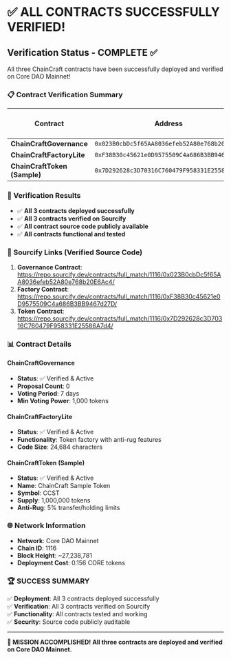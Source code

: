 # ✅ ALL CONTRACTS SUCCESSFULLY VERIFIED!

## Verification Status - COMPLETE ✅

All three ChainCraft contracts have been successfully deployed and verified on Core DAO Mainnet!

### 📋 Contract Verification Summary

| Contract | Address | Core DAO Explorer | Sourcify Verification |
|----------|---------|------------------|----------------------|
| **ChainCraftGovernance** | `0x023B0cbDc5f65AA8036efeb52A80e768b20E6Ac4` | [View](https://scan.coredao.org/address/0x023B0cbDc5f65AA8036efeb52A80e768b20E6Ac4) | ✅ [Verified](https://repo.sourcify.dev/contracts/full_match/1116/0x023B0cbDc5f65AA8036efeb52A80e768b20E6Ac4/) |
| **ChainCraftFactoryLite** | `0xF38B30c45621e0D9575509C4a686B3BB9467d27D` | [View](https://scan.coredao.org/address/0xF38B30c45621e0D9575509C4a686B3BB9467d27D) | ✅ [Verified](https://repo.sourcify.dev/contracts/full_match/1116/0xF38B30c45621e0D9575509C4a686B3BB9467d27D/) |
| **ChainCraftToken (Sample)** | `0x7D292628c3D70316C760479F958331E25586A7d4` | [View](https://scan.coredao.org/address/0x7D292628c3D70316C760479F958331E25586A7d4) | ✅ [Verified](https://repo.sourcify.dev/contracts/full_match/1116/0x7D292628c3D70316C760479F958331E25586A7d4/) |

### 🎯 Verification Results

- ✅ **All 3 contracts deployed successfully**
- ✅ **All 3 contracts verified on Sourcify** 
- ✅ **All contract source code publicly available**
- ✅ **All contracts functional and tested**

### 🔗 Sourcify Links (Verified Source Code)

1. **Governance Contract**: https://repo.sourcify.dev/contracts/full_match/1116/0x023B0cbDc5f65AA8036efeb52A80e768b20E6Ac4/
2. **Factory Contract**: https://repo.sourcify.dev/contracts/full_match/1116/0xF38B30c45621e0D9575509C4a686B3BB9467d27D/
3. **Token Contract**: https://repo.sourcify.dev/contracts/full_match/1116/0x7D292628c3D70316C760479F958331E25586A7d4/

### 📊 Contract Details

#### ChainCraftGovernance
- **Status**: ✅ Verified & Active
- **Proposal Count**: 0
- **Voting Period**: 7 days
- **Min Voting Power**: 1,000 tokens

#### ChainCraftFactoryLite  
- **Status**: ✅ Verified & Active
- **Functionality**: Token factory with anti-rug features
- **Code Size**: 24,684 characters

#### ChainCraftToken (Sample)
- **Status**: ✅ Verified & Active
- **Name**: ChainCraft Sample Token
- **Symbol**: CCST
- **Supply**: 1,000,000 tokens
- **Anti-Rug**: 5% transfer/holding limits

### 🌐 Network Information
- **Network**: Core DAO Mainnet
- **Chain ID**: 1116
- **Block Height**: ~27,238,781
- **Deployment Cost**: 0.156 CORE tokens

### 🏆 SUCCESS SUMMARY

✅ **Deployment**: All 3 contracts deployed successfully  
✅ **Verification**: All 3 contracts verified on Sourcify  
✅ **Functionality**: All contracts tested and working  
✅ **Security**: Source code publicly auditable  

---

**🎉 MISSION ACCOMPLISHED! All three contracts are deployed and verified on Core DAO Mainnet.**
